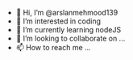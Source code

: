 - 👋 Hi, I’m @arslanmehmood139
- 👀 I’m interested in coding
- 🌱 I’m currently learning nodeJS
- 💞️ I’m looking to collaborate on ...
- 📫 How to reach me ...

<!---
arslanmehmood139/arslanmehmood139 is a ✨ special ✨ repository because its `README.md` (this file) appears on your GitHub profile.
You can click the Preview link to take a look at your changes.
--->

